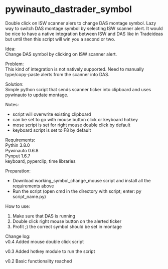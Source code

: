 # pywinauto_dastrader_symbol
Double click on ISW scanner alers to change DAS montage symbol.
Lazy way to switch DAS montage symbol by selecting ISW scanner alert. 
It would be nice to have a native integration between ISW and DAS like in Tradeideas but until then this script will win you a second or two. 

Idea: <br>
Change DAS symbol by clicking on ISW scanner alert.

Problem:<br>
This kind of integration is not natively supported. Need to manually type/copy-paste alerts from the scanner into DAS.

Solution:<br>
Simple python script that sends scanner ticker into clipboard and uses pywinauto to update montage.

Notes:
- script will overwrite existing clipboard
- can be set to go with mouse button click or keyboard hotkey
- mose script is set for right mouse double click by default
- keyboard script is set to F8 by default

Requirements:<br>
Pythin 3.8.0<br>
Pywinauto 0.6.8<br>
Pynput 1.6.7<br>
keyboard, pyperclip, time libraries<br>

Preparation:
- Download working_symbol_change_mouse script and install all the requirements above
- Run the script (open cmd in the directory with script; enter: py script_name.py)

How to use:
1. Make sure that DAS is running
2. Double click right mouse button on the alerted ticker
3. Profit ;) the correct symbol should be set in montage


Change log:<br>
v0.4
Added mouse double click script

v0.3
Added hotkey module to run the script

v0.2
Basic functionality reached
